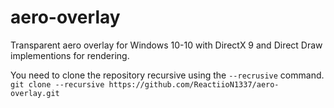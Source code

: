 # aero-overlay
Transparent aero overlay for Windows 10-10 with DirectX 9 and Direct Draw implementions for rendering.

You need to clone the repository recursive using the `--recrusive` command.
```git clone --recursive https://github.com/ReactiioN1337/aero-overlay.git```
